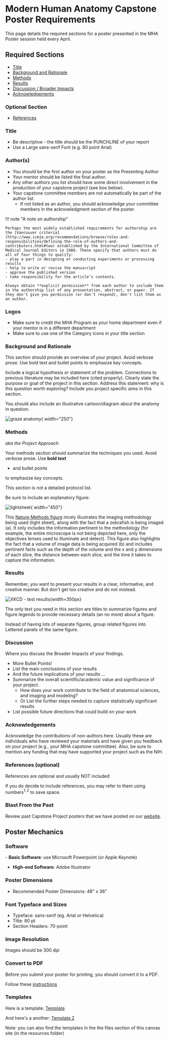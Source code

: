 # Modern Human Anatomy Capstone Poster Requirements

This page details the required sections for a poster presented in the MHA Poster session held every April.

## Required Sections  

- [Title](#title)
- [Background and Rationale](#background-and-rationale)
- [Methods](#methods)
- [Results](#results)
- [Discussion / Broader Impacts](#discussion)   
- [Acknowledgements](#acknowledgements)

### Optional Section

- [References](#references-optional)


### Title

- Be descriptive - the title should be the PUNCHLINE of your report
- Use a Large sans-serif Font (e.g. 80 point Arial)

### Author(s)

- You should be the first author on your poster as the Presenting Author
- Your mentor should be listed the final author.
- Any other authors you list should have some direct involvement in the production of your capstone project (see box below).
- Your capstone committee members are not automatically be part of the author list.
  - If not listed as an author, you should acknowledge your committee members in the acknowledgment section of the poster.

!!! note "A note on authorship"

    Perhaps the most widely established requirements for authorship are the [Vancouver criteria](http://www.icmje.org/recommendations/browse/roles-and-responsibilities/defining-the-role-of-authors-and-contributors.html#two) established by the International Committee of Medical Journal Editors in 1988. These specify that authors must do all of four things to qualify: 
    - play a part in designing or conducting experiments or processing results
    - help to write or revise the manuscript
    - approve the published version
    - take responsibility for the article’s contents. 
    
    Always obtain **explicit permission** from each author to include them in the authorship list of any presentation, abstract, or paper. If they don't give you permission (or don't respond), don't list them as an author.

### Logos

- Make sure to credit  the MHA Program as your home department even if your mentor is in a different department
- Make sure to use one of the Category icons in your title section 

### Background and Rationale

This section should provide an overview of your project. Avoid verbose prose. Use bold text and  bullet points to emphasize key concepts.

Include a logical hypothesis or statement of the problem. Connections to previous literature may be included here (cited properly). Clearly state the purpose or goal of the project in this section. Address this statement: why is this question worth exploring? Include you project specific aims in this section.

You should also include an illustrative cartoon/diagram about the anatomy in question.

![graze anatomy](images/graze-anatomy.jpg){ width="250"}

### Methods

*aka the Project Approach*

Your methods section should summarize the techniques you used. Avoid verbose prose. Use **bold text**

* and  bullet points

to emphasize *key* concepts.

This section is not a detailed protocol list.

Be sure to include an explanatory figure:

![lightsheet](images/whole_brain_light_sheet%20crop.jpeg){ width="450"}

This [Nature Methods figure](http://www.nature.com/nmeth/journal/v10/n5/fig_tab/nmeth.2434_F1.html) nicely illustrates the imaging methodology being used (light sheet), along with the fact that a zebrafish is being imaged (a). It only includes the information pertinent to the methodology (for example, the entire microscope is not being depicted here, only the objectives lenses used to illuminate and detect). This figure also highlights the fact that a volume of image data is being acquired (b) and includes pertinent facts such as the depth of the volume and the x and y dimensions of each slice, the distance between each slice, and the time it takes to capture the information.

### Results

Remember, you want to present your results in a clear, informative, and creative manner. But don't get too creative and  do not mislead.

![XKCD - test results][test-results]{width=350px}

[test-results]: https://imgs.xkcd.com/comics/rapid_test_results.png

The only text you need in this section are titles to summarize figures and figure legends to provide necessary details (an no more) about a figure.

Instead of having lots of separate figures, group related figures into Lettered panels of the same figure.

### Discussion

 Where you discuss the Broader Impacts of your findings.

- More  Bullet Points!
- List the main conclusions of your results
- And the future implications of your results ...
- Summarize the overall scientific/academic value and significance of your project.
  - How does your work contribute to the field of anatomical sciences, and imaging and modeling?
  - Or List the further steps needed to capture statistically significant results
- List possible future directions that could build on your work

### Acknowledgements

Acknowledge the contributions of non-authors here. Usually these are individuals who have reviewed your materials and have given you feedback on your project (e.g., your MHA capstone committee). Also, be sure to mention any funding that may have supported your project such as the NIH.

### References (optional)

References are optional and usually NOT included

If you do decide to include references, you may refer to them using numbers$^{1,2}$ to save space.

### Blast From the Past

Review past Capstone Project posters that we have posted on our [website](http://www.ucdenver.edu/academics/colleges/medicalschool/departments/CellDevelopmentalBiology/MSMHA/Pages/2016-Capstone-Posters.aspx).

## Poster Mechanics

### Software

- **Basic Software**: use Microsoft Powerpoint (or Apple Keynote)

- **High-end Software**: Adobe Illustrator

### Poster Dimensions

- Recommended Poster Dimensions: 48" x 36"

### Font Typeface and Sizes

- Typeface: sans-serif (eg. Arial or Helvetica)
- Title: 80 pt
- Section Headers: 70-point

### Image Resolution

Images should be 300 dpi

### Convert to PDF

Before you submit your poster for printing, you should convert it to a PDF. 

Follow these [instructions](https://phdposters.com/convert_to_pdf.php)

### Templates

Here is a template: [Template](../files/6457446)

And here's a another: [Template 2](../files/6457448)

Note: you can also find the templates in the the files section of this canvas site (in the resources folder)
